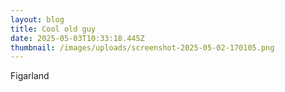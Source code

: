 ```yaml
---
layout: blog
title: Cool old guy
date: 2025-05-03T10:33:18.445Z
thumbnail: /images/uploads/screenshot-2025-05-02-170105.png
---
```

F﻿igarland
